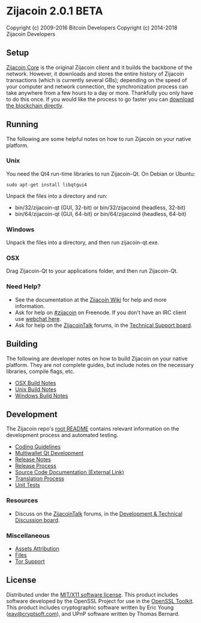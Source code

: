 Zijacoin 2.0.1 BETA
=====================

Copyright (c) 2009-2016 Bitcoin Developers
Copyright (c) 2014-2018 Zijacoin Developers


Setup
---------------------
[Zijacoin Core](https://www.zija.icu) is the original Zijacoin client and it builds the backbone of the network. However, it downloads and stores the entire history of Zijacoin transactions (which is currently several GBs); depending on the speed of your computer and network connection, the synchronization process can take anywhere from a few hours to a day or more. Thankfully you only have to do this once. If you would like the process to go faster you can [download the blockchain directly](bootstrap.md).

Running
---------------------
The following are some helpful notes on how to run Zijacoin on your native platform. 

### Unix

You need the Qt4 run-time libraries to run Zijacoin-Qt. On Debian or Ubuntu:

	sudo apt-get install libqtgui4

Unpack the files into a directory and run:

- bin/32/zijacoin-qt (GUI, 32-bit) or bin/32/zijacoind (headless, 32-bit)
- bin/64/zijacoin-qt (GUI, 64-bit) or bin/64/zijacoind (headless, 64-bit)



### Windows

Unpack the files into a directory, and then run zijacoin-qt.exe.

### OSX

Drag Zijacoin-Qt to your applications folder, and then run Zijacoin-Qt.

### Need Help?

* See the documentation at the [Zijacoin Wiki](https://wiki.zija.icu/)
for help and more information.
* Ask for help on [#zijacoin](http://webchat.freenode.net?channels=zijacoin) on Freenode. If you don't have an IRC client use [webchat here](http://webchat.freenode.net?channels=zijacoin).
* Ask for help on the [ZijacoinTalk](https://zijacointalk.org/) forums, in the [Technical Support board](https://www.zijacointalk.org/category/9/troubleshooting).

Building
---------------------
The following are developer notes on how to build Zijacoin on your native platform. They are not complete guides, but include notes on the necessary libraries, compile flags, etc.

- [OSX Build Notes](build-osx.md)
- [Unix Build Notes](build-unix.md)
- [Windows Build Notes](build-msw.md)

Development
---------------------
The Zijacoin repo's [root README](https://github.com/coin-universe/zijacoin.git/blob/master/README.md) contains relevant information on the development process and automated testing.

- [Coding Guidelines](coding.md)
- [Multiwallet Qt Development](multiwallet-qt.md)
- [Release Notes](release-notes.md)
- [Release Process](release-process.md)
- [Source Code Documentation (External Link)](https://dev.visucore.com/bitcoin/doxygen/)
- [Translation Process](translation_process.md)
- [Unit Tests](unit-tests.md)

### Resources
* Discuss on the [ZijacoinTalk](https://zijacointalk.org/) forums, in the [Development & Technical Discussion board](https://www.zijacointalk.org/category/4/development-discussions).

### Miscellaneous
- [Assets Attribution](assets-attribution.md)
- [Files](files.md)
- [Tor Support](tor.md)

License
---------------------
Distributed under the [MIT/X11 software license](http://www.opensource.org/licenses/mit-license.php).
This product includes software developed by the OpenSSL Project for use in the [OpenSSL Toolkit](http://www.openssl.org/). This product includes
cryptographic software written by Eric Young ([eay@cryptsoft.com](mailto:eay@cryptsoft.com)), and UPnP software written by Thomas Bernard.
